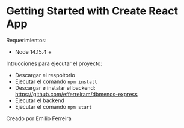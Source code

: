 # Getting Started with Create React App

Requerimientos:
- Node 14.15.4 +

Intrucciones para ejecutar el proyecto:
- Descargar el respoitorio
- Ejecutar el comando `npm install`
- Descargar e instalar el backend: https://github.com/efferreiram/dbmenos-express
- Ejecutar el backend
- Ejecutar el comando `npm start`

Creado por Emilio Ferreira
